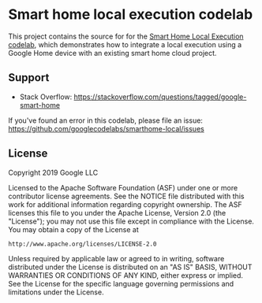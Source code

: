 # Smart home local execution codelab

This project contains the source for for the [Smart Home Local Execution codelab](https://codelabs.developers.google.com/codelabs/smarthome-local),
which demonstrates how to integrate a local execution using a Google Home device
with an existing smart home cloud project.

## Support

- Stack Overflow: https://stackoverflow.com/questions/tagged/google-smart-home

If you've found an error in this codelab, please file an issue:
https://github.com/googlecodelabs/smarthome-local/issues

## License
Copyright 2019 Google LLC

Licensed to the Apache Software Foundation (ASF) under one or more contributor license agreements. See the NOTICE file distributed with this work for additional information regarding copyright ownership. The ASF licenses this file to you under the Apache License, Version 2.0 (the "License"); you may not use this file except in compliance with the License. You may obtain a copy of the License at

    http://www.apache.org/licenses/LICENSE-2.0

Unless required by applicable law or agreed to in writing, software distributed under the License is distributed on an "AS IS" BASIS, WITHOUT WARRANTIES OR CONDITIONS OF ANY KIND, either express or implied. See the License for the specific language governing permissions and limitations under the License.